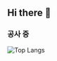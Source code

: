 ## Hi there 👋

### 공사 중

![Top Langs](https://github-readme-stats.vercel.app/api/top-langs/?username=JIW0Ozip&layout=compact)


<!--
**JIW0Ozip/JIW0Ozip** is a ✨ _special_ ✨ repository because its `README.md` (this file) appears on your GitHub profile.

Here are some ideas to get you started:

- 🔭 I’m currently working on ...
- 🌱 I’m currently learning ...
- 👯 I’m looking to collaborate on ...
- 🤔 I’m looking for help with ...
- 💬 Ask me about ...
- 📫 How to reach me: ...
- 😄 Pronouns: ...
- ⚡ Fun fact: ...
-->
